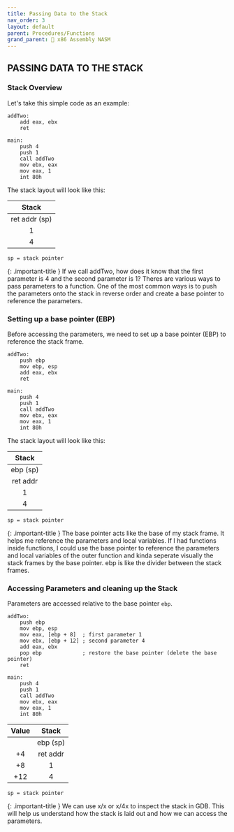 ```yaml
---
title: Passing Data to the Stack
nav_order: 3
layout: default
parent: Procedures/Functions
grand_parent: 🔲 x86 Assembly NASM
---
```


## **PASSING DATA TO THE STACK**

### **Stack Overview**

Let's take this simple code as an example:

```
addTwo:
    add eax, ebx
    ret

main:
    push 4
    push 1
    call addTwo
    mov ebx, eax
    mov eax, 1
    int 80h
```

The stack layout will look like this:
    
| Stack |
|:-----:|
| ret addr (sp) |
| 1 |
| 4 |

`sp = stack pointer`

{: .important-title }
If we call addTwo, how does it know that the first parameter is 4 and the second parameter is 1? Theres are various ways to pass parameters to a function. One of the most common ways is to push the parameters onto the stack in reverse order and create a base pointer to reference the parameters.

### Setting up a base pointer (EBP)

Before accessing the parameters, we need to set up a base pointer (EBP) to reference the stack frame.

```
addTwo:
    push ebp
    mov ebp, esp
    add eax, ebx
    ret

main:
    push 4
    push 1
    call addTwo
    mov ebx, eax
    mov eax, 1
    int 80h
```

The stack layout will look like this:

| Stack |
|:-----:|
| ebp (sp) |
| ret addr |
| 1 |
| 4 |

`sp = stack pointer`

{: .important-title }
The base pointer acts like the base of my stack frame. It helps me reference the parameters and local variables. If I had functions inside functions, I could use the base pointer to reference the parameters and local variables of the outer function and kinda seperate visually the stack frames by the base pointer. ebp is like the divider between the stack frames.

### Accessing Parameters and cleaning up the Stack

Parameters are accessed relative to the base pointer `ebp`.

```
addTwo:
    push ebp
    mov ebp, esp
    mov eax, [ebp + 8]  ; first parameter 1
    mov ebx, [ebp + 12] ; second parameter 4
    add eax, ebx
    pop ebp             ; restore the base pointer (delete the base pointer)
    ret

main:
    push 4
    push 1
    call addTwo
    mov ebx, eax
    mov eax, 1
    int 80h
```

| Value | Stack |
|:-----:|:-----:|
|       | ebp (sp) |
| +4    | ret addr |
| +8    | 1 |
| +12   | 4 |

`sp = stack pointer`

{: .important-title }
We can use x/x or x/4x to inspect the stack in GDB. This will help us understand how the stack is laid out and how we can access the parameters.

